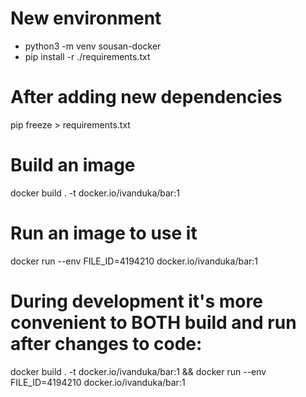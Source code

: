 # New environment
- python3 -m venv sousan-docker
- pip install -r ./requirements.txt

# After adding new dependencies
pip freeze > requirements.txt

# Build an image
docker build . -t docker.io/ivanduka/bar:1

# Run an image to use it
docker run --env FILE_ID=4194210 docker.io/ivanduka/bar:1

# During development it's more convenient to BOTH build and run after changes to code:
docker build . -t docker.io/ivanduka/bar:1 && docker run --env FILE_ID=4194210 docker.io/ivanduka/bar:1
